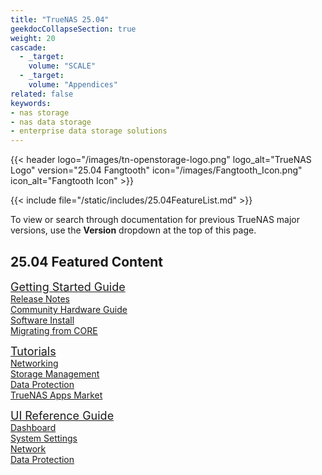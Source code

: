 ```yaml
---
title: "TrueNAS 25.04"
geekdocCollapseSection: true
weight: 20
cascade:
  - _target:
    volume: "SCALE"
  - _target:
    volume: "Appendices" 
related: false
keywords:
- nas storage
- nas data storage
- enterprise data storage solutions
---
```


<style>
div.gdoc-page__header {display: none;}
div.docs-read_mod {display: none;}
h1 {display:none;}
</style>

{{< header logo="/images/tn-openstorage-logo.png" logo_alt="TrueNAS Logo" version="25.04 Fangtooth" icon="/images/Fangtooth_Icon.png" icon_alt="Fangtooth Icon" >}}

{{< include file="/static/includes/25.04FeatureList.md" >}}

<div class="noprint">

To view or search through documentation for previous TrueNAS major versions, use the **Version** dropdown at the top of this page.

## 25.04 Featured Content

  <div class="docs-sections">
    <p>
    <a href="/gettingstarted/" style="font-size:18px;">Getting Started Guide</a>
    <br><a href="/gettingstarted/scalereleasenotes/">Release Notes</a>
    <br><a href="/gettingstarted/scalehardwareguide/">Community Hardware Guide</a>
    <br><a href="/gettingstarted/install/">Software Install</a>
    <br><a href="/gettingstarted/migrate/">Migrating from CORE</a>
    </p>
    <p>
    <a href="/scaletutorials/" style="font-size:18px;">Tutorials</a>
    <br><a href="/scaletutorials/network/">Networking</a>
    <br><a href="/scaletutorials/storage/">Storage Management</a>
    <br><a href="/scaletutorials/dataprotection/">Data Protection</a>
    <br><a href="https://apps.truenas.com/">TrueNAS Apps Market</a>
    </p>
    <p>
    <a href="/scaleuireference/" style="font-size:18px;">UI Reference Guide</a>
    <br><a href="/scaleuireference/scaledashboard/">Dashboard</a>
    <br><a href="/scaleuireference/systemsettings/">System Settings</a>
    <br><a href="/scaleuireference/network/">Network</a>
    <br><a href="/scaleuireference/dataprotection/">Data Protection</a>
    </p>
  </div>
</div>
